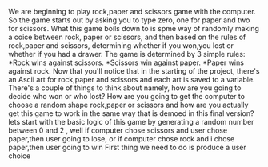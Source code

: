 We are beginning to play rock,paper and scissors game with the computer. So the game starts out by asking you to type zero, one for paper and two for scissors.
What this game boils down to is spme way of randomly making a coice between rock, paper or scissors,
and then based on the rules of rock,paper and scissors, determining whether if you won,you lost or whether if you had a drawer.
The game is determined by 3 simple rules: 
    *Rock wins against scissors.
    *Scissors win against paper.
    *Paper wins against rock.
Now that you'll notice that in the starting of the project, there's an Ascii art for rock,paper and scissors and each art is saved to a variable.
There's a couple of things to think about namely, how are you going to decide who won or who lost?
How are you going to get the computer to choose a random shape rock,paper or scissors and how are you actually get this game to work in the same way that is demoed in this final version?
lets start with the basic logic of this game by generating a random number between 0 and 2 ,
well if computer chose scissors and user chose paper,then user going to lose,
or if computer chose rock and i chose paper,then user going to win
First thing we need to do is produce a user choice
